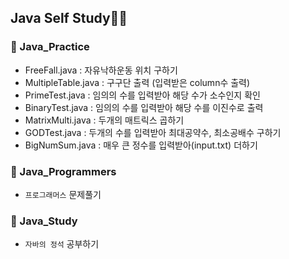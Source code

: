 ## Java Self Study💪🏻

### 💾 Java_Practice
+ FreeFall.java : 자유낙하운동 위치 구하기
+ MultipleTable.java : 구구단 출력 (입력받은 column수 출력)
+ PrimeTest.java : 임의의 수를 입력받아 해당 수가 소수인지 확인
+ BinaryTest.java : 임의의 수를 입력받아 해당 수를 이진수로 출력
+ MatrixMulti.java : 두개의 매트릭스 곱하기
+ GODTest.java : 두개의 수를 입력받아 최대공약수, 최소공배수 구하기
+ BigNumSum.java : 매우 큰 정수를 입력받아(input.txt) 더하기

### 💾 Java_Programmers
+ `프로그래머스` 문제풀기

### 💾 Java_Study
+ `자바의 정석` 공부하기

